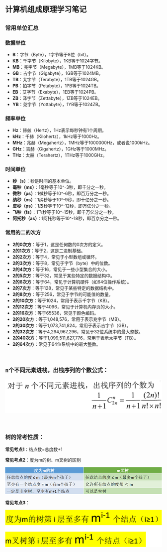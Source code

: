 # `计算机组成原理学习笔记`

## `常用单位汇总`

### 数据单位
- **B**：字节（Byte），1字节等于8位（bit）。
- **KB**：千字节（Kilobyte），1KB等于1024字节。
- **MB**：兆字节（Megabyte），1MB等于1024KB。
- **GB**：吉字节（Gigabyte），1GB等于1024MB。
- **TB**：太字节（Terabyte），1TB等于1024GB。
- **PB**：拍字节（Petabyte），1PB等于1024TB。
- **EB**：艾字节（Exabyte），1EB等于1024PB。
- **ZB**：泽字节（Zettabyte），1ZB等于1024EB。
- **YB**：尧字节（Yottabyte），1YB等于1024ZB。

### 频率单位
- **Hz**：赫兹（Hertz），1Hz表示每秒钟有1个周期。
- **kHz**：千赫（Kilohertz），1kHz等于1000Hz。
- **MHz**：兆赫（Megahertz），1MHz等于1000000Hz，或者说1000kHz。
- **GHz**：吉赫（Gigahertz），1GHz等于1000MHz。
- **THz**：太赫（Terahertz），1THz等于1000GHz。

### 时间单位
- **秒（s）**：秒是时间的基本单位。
- **毫秒（ms）**：1毫秒等于10^-3秒，即千分之一秒。
- **微秒（μs）**：1微秒等于10^-6秒，即百万分之一秒。
- **纳秒（ns）**：1纳秒等于10^-9秒，即十亿分之一秒。
- **皮秒（ps）**：1皮秒等于10^-12秒，即万亿分之一秒。
- **飞秒（fs）**：1飞秒等于10^-15秒，即千万亿分之一秒。
- **阿托秒（as）**：1阿托秒等于10^-18秒，即百京分之一秒。

### 常用的二的次方
- **2的0次方**：等于1，这是任何数的0次方的定义。
- **2的1次方**：等于2，这是二进制基础。
- **2的2次方**：等于4，常见于小型数组或循环。
- **2的3次方**：等于8，常见于字节（byte）中的位数。
- **2的4次方**：等于16，常见于一些小型集合的大小。
- **2的5次方**：等于32，常见于某些特定的数据结构中。
- **2的6次方**：等于64，常见于计算机硬件（如64位操作系统）。
- **2的7次方**：等于128，常见于某些特定的数据结构中。
- **2的8次方**：等于256，常见于字节的可能值的数量。
- **2的10次方**：等于1024，常用于表示千字节（KB）。
- **2的12次方**：等于4096，常见于计算机内存页的大小。
- **2的16次方**：等于65536，常见于颜色编码。
- **2的20次方**：等于1,048,576，常用于表示兆字节（MB）。
- **2的30次方**：等于1,073,741,824，常用于表示吉字节（GB）。
- **2的32次方**：等于4,294,967,296，常见于32位系统中的最大整数。
- **2的40次方**：等于1,099,511,627,776，常用于表示太字节（TB）。
- **2的64次方**：常见于64位系统中的最大整数。

<br>

## `n个不同元素进栈，出栈序列的个数公式：`

![n个元素出栈公式](../../images/3e076e6d1bf7ce6c1f9be8af9639ee2813624cd4e706726e1f13796b627a6f25.png)  

<br>

## `树的常考性质：`

**常见考点1**：结点数=总度数+1

**常见考点2**：度为m的树、m叉树的区别

![度为m的树、m叉树的区别](../../images/35001091d8047899b28a16ba72a915eb878fbe335ca8b0835d73aabfd6e15f1e.png)  

**常见考点3**：

![各层结点数](../../images/65e6e6e1fbd9b994ccd94dffce463d4b92d6a697081c94f087e6deb32060da13.png)  